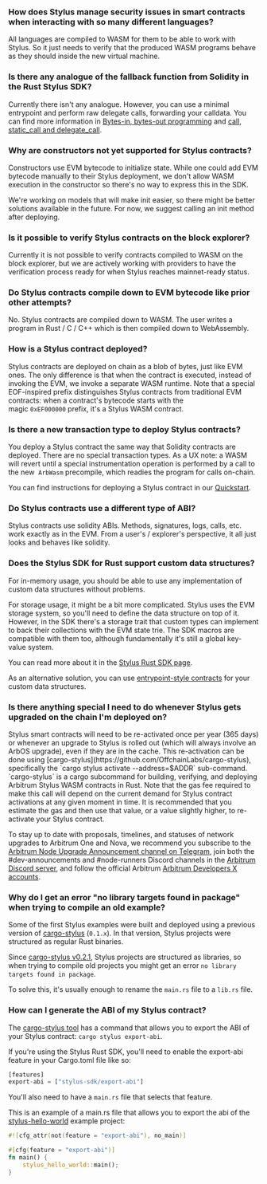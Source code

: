 ### How does Stylus manage security issues in smart contracts when interacting with so many different languages?
<p>
All languages are compiled to WASM for them to be able to work with Stylus. So it just needs to verify that the produced WASM programs behave as they should inside the new virtual machine.
</p>

<p>

</p>


### Is there any analogue of the fallback function from Solidity in the Rust Stylus SDK?
<p>
Currently there isn't any analogue. However, you can use a minimal entrypoint and perform raw delegate calls, forwarding your calldata. You can find more information in <a href="https://docs.arbitrum.io/stylus/reference/rust-sdk-guide#bytes-in-bytes-out-programming">Bytes-in, bytes-out programming</a> and <a href="https://docs.arbitrum.io/stylus/reference/rust-sdk-guide#call-static_call-and-delegate_call">call, static_call and delegate_call</a>.
</p>

<p>

</p>


### Why are constructors not yet supported for Stylus contracts?
<p>
Constructors use EVM bytecode to initialize state. While one could add EVM bytecode manually to their Stylus deployment, we don't allow WASM execution in the constructor so there's no way to express this in the SDK.
</p>

<p>
We're working on models that will make init easier, so there might be better solutions available in the future. For now, we suggest calling an init method after deploying.
</p>

<p>

</p>


### Is it possible to verify Stylus contracts on the block explorer?
<p>
Currently it is not possible to verify contracts compiled to WASM on the block explorer, but we are actively working with providers to have the verification process ready for when Stylus reaches mainnet-ready status.
</p>

<p>

</p>


### Do Stylus contracts compile down to EVM bytecode like prior other attempts?
<p>
No. Stylus contracts are compiled down to WASM. The user writes a program in Rust / C / C++ which is then compiled down to WebAssembly.
</p>

<p>

</p>


### How is a Stylus contract deployed?
<p>
Stylus contracts are deployed on chain as a blob of bytes, just like EVM ones. The only difference is that when the contract is executed, instead of invoking the EVM, we invoke a separate WASM runtime. Note that a special EOF-inspired prefix distinguishes Stylus contracts from traditional EVM contracts: when a contract's bytecode starts with the magic <code>0xEF000000</code> prefix, it's a Stylus WASM contract.
</p>

<p>

</p>


### Is there a new transaction type to deploy Stylus contracts?
<p>
You deploy a Stylus contract the same way that Solidity contracts are deployed. There are no special transaction types. As a UX note: a WASM will revert until a special instrumentation operation is performed by a call to the new  <code>ArbWasm</code> precompile, which readies the program for calls on-chain.
</p>

<p>
You can find instructions for deploying a Stylus contract in our <a href="https://docs.arbitrum.io/stylus/stylus-quickstart#checking-your-stylus-project-is-valid">Quickstart</a>.
</p>


### Do Stylus contracts use a different type of ABI?
<p>
Stylus contracts use solidity ABIs. Methods, signatures, logs, calls, etc. work exactly as in the EVM. From a user's / explorer's perspective, it all just looks and behaves like solidity.
</p>

<p>

</p>


### Does the Stylus SDK for Rust support custom data structures?
<p>
For in-memory usage, you should be able to use any implementation of custom data structures without problems.
</p>

<p>
For storage usage, it might be a bit more complicated. Stylus uses the EVM storage system, so you'll need to define the data structure on top of it. However, in the SDK there's a storage trait that custom types can implement to back their collections with the EVM state trie. The SDK macros are compatible with them too, although fundamentally it's still a global key-value system.
</p>

<p>
You can read more about it in the <a href="https://docs.arbitrum.io/stylus/reference/rust-sdk-guide#storage">Stylus Rust SDK page</a>.
</p>

<p>
As an alternative solution, you can use <a href="https://docs.arbitrum.io/stylus/reference/rust-sdk-guide#bytes-in-bytes-out-programming">entrypoint-style contracts</a> for your custom data structures.
</p>

<p>

</p>

<p>

</p>

### Is there anything special I need to do whenever Stylus gets upgraded on the chain I'm deployed on?
<p>
Stylus smart contracts will need to be re-activated once per year (365 days) or whenever an upgrade to Stylus is rolled out (which will always involve an ArbOS upgrade), even if they are in the cache. This re-activation can be done using [cargo-stylus](https://github.com/OffchainLabs/cargo-stylus), specifically the `cargo stylus activate --address=$ADDR` sub-command. `cargo-stylus` is a cargo subcommand for building, verifying, and deploying Arbitrum Stylus WASM contracts in Rust. Note that the gas fee required to make this call will depend on the current demand for Stylus contract activations at any given moment in time. It is recommended that you estimate the gas and then use that value, or a value slightly higher, to re-activate your Stylus contract.
</p>

<p>
To stay up to date with proposals, timelines, and statuses of network upgrades to Arbitrum One and Nova, we recommend you subscribe to the <a href="https://t.me/arbitrumnodeupgrade">Arbitrum Node Upgrade Announcement channel on Telegram</a>, join both the #dev-announcements and #node-runners Discord channels in the <a href="https://discord.com/invite/arbitrum">Arbitrum Discord server</a>, and follow the official Arbitrum <a href="https://x.com/ArbitrumDevs">Arbitrum Developers X accounts</a>.
</p>

### Why do I get an error "no library targets found in package" when trying to compile an old example?
<p>
Some of the first Stylus examples were built and deployed using a previous version of <a href="https://github.com/OffchainLabs/cargo-stylus">cargo-stylus</a> (<code>0.1.x</code>). In that version, Stylus projects were structured as regular Rust binaries.
</p>

<p>
Since <a href="https://github.com/OffchainLabs/cargo-stylus/releases/tag/v0.2.1">cargo-stylus v0.2.1</a>, Stylus projects are structured as libraries, so when trying to compile old projects you might get an error <code>no library targets found in package</code>.
</p>

<p>
To solve this, it's usually enough to rename the <code>main.rs</code> file to a <code>lib.rs</code> file.
</p>

<p>

</p>


### How can I generate the ABI of my Stylus contract?
<p>
The <a href="https://github.com/OffchainLabs/cargo-stylus/tree/main#exporting-solidity-abis">cargo-stylus tool</a> has a command that allows you to export the ABI of your Stylus contract: <code>cargo stylus export-abi</code>.
</p>

<p>
If you're using the Stylus Rust SDK, you'll need to enable the export-abi feature in your Cargo.toml file like so:
</p>

```rust
[features]
export-abi = ["stylus-sdk/export-abi"]
```
<p>
You'll also need to have a <code>main.rs</code> file that selects that feature.
</p>

<p>
This is an example of a main.rs file that allows you to export the abi of the <a href="https://github.com/OffchainLabs/stylus-hello-world">stylus-hello-world</a> example project:
</p>

```rust
#![cfg_attr(not(feature = "export-abi"), no_main)]

#[cfg(feature = "export-abi")]
fn main() {
    stylus_hello_world::main();
}
```
<p>

</p>

